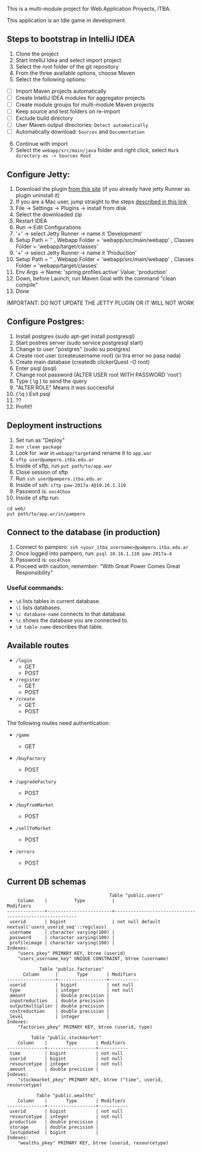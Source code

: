This is a multi-module project for Web Application Proyects, ITBA.

This application is an Idle game in development.

## Steps to bootstrap in IntelliJ IDEA
1. Clone the project
2. Start IntelliJ Idea and select import project
3. Select the root folder of the git repository
4. From the three available options, choose Maven
5. Select the following options:

  - [ ] Import Maven projects automatically
  - [ ] Create IntelliJ IDEA modules for aggregator projects
  - [ ] Create module groups for multi-module Maven projects
  - [ ] Keep source and test folders on re-import
  - [ ] Exclude build directory
  - [ ] User Maven output directories: `Detect automatically`
  - [ ] Automatically download: `Sources` and `Documentation`

6. Continue with import
7. Select the `webapp/src/main/java` folder and right click, select `Mark directory as -> Sources Root`

## Configure Jetty:

1. Download the plugin [from this site](https://plugins.jetbrains.com/plugin/download?updateId=22888) (if you already have jetty Runner as plugin uninstall it)
2. If you are a Mac user, jump straight to the steps [described in this link](https://www.jetbrains.com/help/idea/2016.3/installing-updating-and-uninstalling-repository-plugins.html)
3. File -> Settings -> Plugins -> install from disk
4. Select the downloaded zip
5. Restart IDEA
6. Run -> Edit Configurations
7. '+' -> select Jetty Runner -> name it 'Development'
8. Setup Path = '\' , Webapp Folder = 'webapp/src/main/webapp' , Classes Folder = 'webapp/target/classes'
9. '+' -> select Jetty Runner -> name it 'Production'
10. Setup Path = '\' , Webapp Folder = 'webapp/src/main/webapp' , Classes Folder = 'webapp/target/classes'
11. Env Args -> Name: 'spring.profiles.active' Value: 'production'
12. Down, before Launch, run Maven Goal with the command "clean compile"
13. Done

IMPORTANT: DO NOT UPDATE THE JETTY PLUGIN OR IT WILL NOT WORK

## Configure Postgres:

1. Install postgres (sudo apt-get install postgresql)
2. Start postres server (sudo service postgresql start)
3. Change to user "postgres" (sudo su postgres)
4. Create root user (createusername root) (si tira error no pasa nada)
5. Create main database (createdb clickerQuest -O root)
6. Enter psql (psql)
7. Change root password (ALTER USER root WITH PASSWORD 'root')
8. Type ( \g ) to send the query
9. "ALTER ROLE" Means it was successful
10. ( \q ) Exit psql
11. ??
12. Profit!!


## Deployment instructions

1. Set run as "Deploy"
2. ```mvn clean package```
3. Look for .war in `webapp/target`and rename it to `app.war`
4. `sftp user@pampero.itba.edu.ar`
5. Inside of sftp, run `put path/to/app.war`
6. Close session of sftp
7. Run `ssh user@pampero.itba.edu.ar`
8. Inside of ssh: `sftp paw-2017a-4@10.16.1.110`
9. Password is: `ooc4Choo`
10. Inside of sftp run:

```
cd web/
put path/to/app.wr/in/pampero
```

## Connect to the database (in production)

1. Connect to pampero: `ssh <your_itba_username>@pampero.itba.edu.ar`
2. Once logged into pampero, run: `psql 10.16.1.110 paw-2017a-4`
3. Password is: `ooc4Choo`
4. Proceed with caution, remember: "With Great Power Comes Great Responsibility"


### Useful commands:

* `\d` lists tables in current database.
* `\l` lists databases.
* `\c database-name` connects to that database.
* `\c` shows the database you are connected to.
* `\d table-name` describes that table.


## Available routes

 * `/login`
    * GET
    * POST
 * `/register`
    * GET
    * POST
 * `/create`
    * GET
    * POST

The following routes need authentication:

* `/game`
    * GET

* `/buyFactory`
    * POST

* `/upgradeFactory`
    * POST

* `/buyFromMarket`
    * POST

* `/sellToMarket`
    * POST

* `/errors`
    * POST


## Current DB schemas

```
                                      Table "public.users"
    Column    |          Type          |                       Modifiers
--------------+------------------------+--------------------------------------------------------
 userid       | bigint                 | not null default nextval('users_userid_seq'::regclass)
 username     | character varying(100) |
 password     | character varying(100) |
 profileimage | character varying(100) |
Indexes:
    "users_pkey" PRIMARY KEY, btree (userid)
    "users_username_key" UNIQUE CONSTRAINT, btree (username)
 ```
 
 ```
             Table "public.factories"
       Column      |       Type       | Modifiers
 ------------------+------------------+-----------
  userid           | bigint           | not null
  type             | integer          | not null
  amount           | double precision |
  inputreduction   | double precision |
  outputmultiplier | double precision |
  costreduction    | double precision |
  level            | integer          |
 Indexes:
     "factories_pkey" PRIMARY KEY, btree (userid, type)
 ```
 
 ```
          Table "public.stockmarket"
     Column    |       Type       | Modifiers
 --------------+------------------+-----------
  time         | bigint           | not null
  userid       | bigint           | not null
  resourcetype | integer          | not null
  amount       | double precision |
 Indexes:
     "stockmarket_pkey" PRIMARY KEY, btree ("time", userid, resourcetype)
 ```
 
 ```
            Table "public.wealths"
     Column    |       Type       | Modifiers
 --------------+------------------+-----------
  userid       | bigint           | not null
  resourcetype | integer          | not null
  production   | double precision |
  storage      | double precision |
  lastupdated  | bigint           |
 Indexes:
     "wealths_pkey" PRIMARY KEY, btree (userid, resourcetype)
 ```
